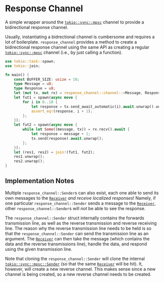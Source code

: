 # Response Channel
A simple wrapper around the [`tokio::sync::mpsc`](https://docs.rs/tokio/latest/tokio/sync/mpsc/index.html) channel to provide a bidirectional response channel.

Usually, instantiating a bidrectional channel is cumbersome and requires a lot of boilerplate.
`response_channel` provides a method to create a bidirectional response channel using the same API as creating a regular [`tokio::sync::mpsc`](https://docs.rs/tokio/latest/tokio/sync/mpsc/index.html) channel (i.e., by just calling a function).

```rust
use tokio::task::spawn;
use tokio::join;

fn main() {
    const BUFFER_SIZE: usize = 10;
    type Message = u8;
    type Response = u8;
    let (mut tx, mut rx) = response_channel::channel::<Message, Response>(BUFFER_SIZE, None);
    let fut1 = spawn(async move {
        for i in 0..10 {
            let response = tx.send_await_automatic(i).await.unwrap().unwrap();
            assert_eq!(response, i + 1);
        };
    });
    let fut2 = spawn(async move {
        while let Some((message, tx)) = rx.recv().await {
            let response = message + 1;
            tx.send(response).await.unwrap();
        };
    });
    let (res1, res2) = join!(fut1, fut2);
    res1.unwrap();
    res2.unwrap();
}
```

## Implementation Notes
Multiple `response_channel::Sender`s can also exist, each one able to send its own messages to the [`Receiver`](https://docs.rs/tokio/latest/tokio/sync/mpsc/struct.Receiver.html) *and receive localized responses*!
Namely, if one particular `response_channel::Sender` sends a message to the [`Receiver`](https://docs.rs/tokio/latest/tokio/sync/mpsc/struct.Receiver.html), other `response_channel::Sender`s will *not* be able to see the response.

The `response_channel::Sender` struct internally contains the forwards transmission line, as well as the reverse transmission and reverse receiving line.
The reason why the reverse transmission line needs to be held is so that the `response_channel::Sender` can send the transmission line as an argument.
The [`Receiver`](https://docs.rs/tokio/latest/tokio/sync/mpsc/struct.Receiver.html) can then take the message (which contains the data and the reverse transmissions line), handle the data, and respond using the given transmission line.

Note that cloning the `response_channel::Sender` will clone the internal [`tokio::sync::mpsc::Sender`](https://docs.rs/tokio/latest/tokio/sync/mpsc/struct.Sender.html) (so that the same [`Receiver`](https://docs.rs/tokio/latest/tokio/sync/mpsc/struct.Receiver.html) will be hit).
It, however, will create a new reverse channel.
This makes sense since a new channel is being created, so a new reverse channel needs to be created.

